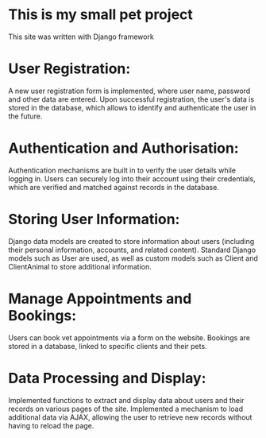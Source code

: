 # This is my small pet project 
This site was written with Django framework 

# User Registration:

A new user registration form is implemented, where user name, password and other data are entered.
Upon successful registration, the user's data is stored in the database, which allows to identify and authenticate the user in the future.

# Authentication and Authorisation:

Authentication mechanisms are built in to verify the user details while logging in.
Users can securely log into their account using their credentials, which are verified and matched against records in the database.

# Storing User Information:

Django data models are created to store information about users (including their personal information, accounts, and related content).
Standard Django models such as User are used, as well as custom models such as Client and ClientAnimal to store additional information.

# Manage Appointments and Bookings:

Users can book vet appointments via a form on the website.
Bookings are stored in a database, linked to specific clients and their pets.

# Data Processing and Display:

Implemented functions to extract and display data about users and their records on various pages of the site.
Implemented a mechanism to load additional data via AJAX, allowing the user to retrieve new records without having to reload the page.

